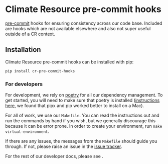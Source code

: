 # Climate Resource pre-commit hooks

<!--- sec-begin-description -->

[pre-commit](https://pre-commit.com/) hooks for ensuring consistency across our code
base. Included are hooks which are not available elsewhere and also not super useful
outside of a CR context.

<!--- sec-end-description -->

## Installation

<!--- sec-begin-installation -->

Climate Resource pre-commit hooks can be installed with pip:

```bash
pip install cr-pre-commit-hooks
```

<!--- sec-end-installation -->

### For developers

<!--- sec-begin-installation-dev -->

For development, we rely on [poetry](https://python-poetry.org) for all our
dependency management. To get started, you will need to make sure that poetry
is installed
([instructions here](https://python-poetry.org/docs/#installing-with-the-official-installer),
we found that pipx and pip worked better to install on a Mac).

For all of work, we use our `Makefile`.
You can read the instructions out and run the commands by hand if you wish,
but we generally discourage this because it can be error prone.
In order to create your environment, run `make virtual-environment`.

If there are any issues, the messages from the `Makefile` should guide you
through. If not, please raise an issue in the [issue tracker][issue_tracker].

For the rest of our developer docs, please see [](development-reference).

[issue_tracker]: https://gitlab.com/climate-resource/cr-pre-commit-hooks/issues

<!--- sec-end-installation-dev -->
